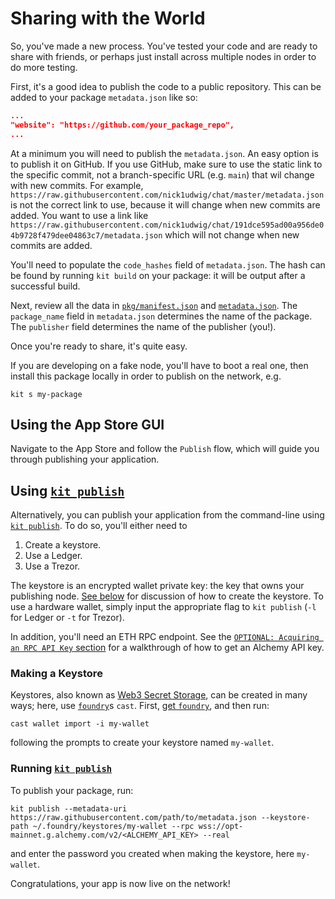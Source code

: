 # Sharing with the World

So, you've made a new process.
You've tested your code and are ready to share with friends, or perhaps just install across multiple nodes in order to do more testing.

First, it's a good idea to publish the code to a public repository.
This can be added to your package `metadata.json` like so:
```json
...
"website": "https://github.com/your_package_repo",
...
```
At a minimum you will need to publish the `metadata.json`.
An easy option is to publish it on GitHub.
If you use GitHub, make sure to use the static link to the specific commit, not a branch-specific URL (e.g. `main`) that wil change with new commits.
For example, `https://raw.githubusercontent.com/nick1udwig/chat/master/metadata.json` is not the correct link to use, because it will change when new commits are added.
You want to use a link like `https://raw.githubusercontent.com/nick1udwig/chat/191dce595ad00a956de04b9728f479dee04863c7/metadata.json` which will not change when new commits are added.

You'll need to populate the `code_hashes` field of `metadata.json`.
The hash can be found by running `kit build` on your package: it will be output after a successful build.

Next, review all the data in [`pkg/manifest.json`](./chapter_1.md#pkgmanifestjson) and [`metadata.json`](./chapter_1.md#pkgmetadatajson).
The `package_name` field in `metadata.json` determines the name of the package.
The `publisher` field determines the name of the publisher (you!).

Once you're ready to share, it's quite easy.

If you are developing on a fake node, you'll have to boot a real one, then install this package locally in order to publish on the network, e.g.
```
kit s my-package
```

## Using the App Store GUI

Navigate to the App Store and follow the `Publish` flow, which will guide you through publishing your application.

## Using [`kit publish`](../kit/publish.md)

Alternatively, you can publish your application from the command-line using [`kit publish`](../kit/publish.md).
To do so, you'll either need to
1. Create a keystore.
2. Use a Ledger.
3. Use a Trezor.

The keystore is an encrypted wallet private key: the key that owns your publishing node.
[See below](#making-a-keystore) for discussion of how to create the keystore.
To use a hardware wallet, simply input the appropriate flag to `kit publish` (`-l` for Ledger or `-t` for Trezor).

In addition, you'll need an ETH RPC endpoint.
See the [`OPTIONAL: Acquiring an RPC API Key` section](../getting_started/login.md#starting-the-kinode) for a walkthrough of how to get an Alchemy API key.

### Making a Keystore

Keystores, also known as [Web3 Secret Storage](https://ethereum.org/en/developers/docs/data-structures-and-encoding/web3-secret-storage/), can be created in many ways; here, use [`foundry`](https://getfoundry.sh/)s `cast`.
First, [get `foundry`](https://getfoundry.sh/), and then run:
```
cast wallet import -i my-wallet
```
following the prompts to create your keystore named `my-wallet`.

### Running [`kit publish`](../kit/publish.md)

To publish your package, run:
```
kit publish --metadata-uri https://raw.githubusercontent.com/path/to/metadata.json --keystore-path ~/.foundry/keystores/my-wallet --rpc wss://opt-mainnet.g.alchemy.com/v2/<ALCHEMY_API_KEY> --real
```
and enter the password you created when making the keystore, here `my-wallet`.

Congratulations, your app is now live on the network!
